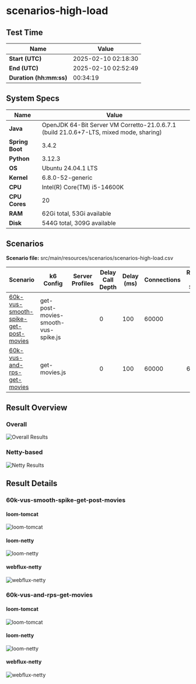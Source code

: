# scenarios-high-load

## Test Time

| **Name**                | **Value** |
|-------------------------|-----------|
| **Start (UTC)** | 2025-02-10 02:18:30 |
| **End (UTC)** | 2025-02-10 02:52:49 |
| **Duration (hh:mm:ss)** | 00:34:19 |

## System Specs

| **Name**                | **Value** |
|-------------------------|-----------|
| **Java** | OpenJDK 64-Bit Server VM Corretto-21.0.6.7.1 (build 21.0.6+7-LTS, mixed mode, sharing) |
| **Spring Boot** | 3.4.2 |
| **Python** | 3.12.3 |
| **OS** | Ubuntu 24.04.1 LTS |
| **Kernel** | 6.8.0-52-generic |
| **CPU** | Intel(R) Core(TM) i5-14600K |
| **CPU Cores** | 20 |
| **RAM** | 62Gi total, 53Gi available |
| **Disk** | 544G total, 309G available |

## Scenarios

**Scenario file:** src/main/resources/scenarios/scenarios-high-load.csv

| Scenario | k6 Config | Server Profiles | Delay Call Depth | Delay (ms) | Connections | Requests per Second | Warmup Duration (s) | Test Duration (s) |
|----------|-----------|-----------------|------------------|------------|-------------|---------------------|---------------------|------------------|
| [60k-vus-smooth-spike-get-post-movies](#60k-vus-smooth-spike-get-post-movies) | get-post-movies-smooth-vus-spike.js |  | 0 | 100 | 60000 |  | 0 | 300 |
| [60k-vus-and-rps-get-movies](#60k-vus-and-rps-get-movies) | get-movies.js |  | 0 | 100 | 60000 | 60000 | 0 | 300 |

## Result Overview

### Overall

![Overall Results](./results.png)
### Netty-based

![Netty Results](./results-netty.png)

## Result Details


### 60k-vus-smooth-spike-get-post-movies

#### loom-tomcat

![loom-tomcat](./60k-vus-smooth-spike-get-post-movies/loom-tomcat.png)

#### loom-netty

![loom-netty](./60k-vus-smooth-spike-get-post-movies/loom-netty.png)

#### webflux-netty

![webflux-netty](./60k-vus-smooth-spike-get-post-movies/webflux-netty.png)


### 60k-vus-and-rps-get-movies

#### loom-tomcat

![loom-tomcat](./60k-vus-and-rps-get-movies/loom-tomcat.png)

#### loom-netty

![loom-netty](./60k-vus-and-rps-get-movies/loom-netty.png)

#### webflux-netty

![webflux-netty](./60k-vus-and-rps-get-movies/webflux-netty.png)


